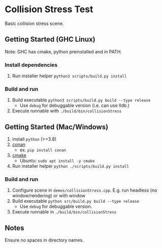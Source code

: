 # Collision Stress Test
Basic collision stress scene.

## Getting Started (GHC Linux)
Note: GHC has cmake, python preinstalled and in PATH. 

### Install dependencies
1. Run installer helper `python3 scripts/build.py install`

### Build and run
1. Build executable `python3 scripts/build.py build --type release`
    - Use `debug` for debuggable version (i.e. can use lldb.)
2. Execute runnable with `./build/bin/collisionStress`

## Getting Started (Mac/Windows)

1. install `python` (>=3.8)
2. [conan ](https://conan.io/downloads) 
    - ex. `pip install conan`
3. [cmake](https://cmake.org/download/) 
    - Ubuntu: `sudo apt install -y cmake`
4. Run installer helper `python ./scripts/build.py install`

### Build and run
1. Configure scene in `demos/collisionStress.cpp`. E.g. run headless (no window/rendering) or with window 
2. Build executable `python src/build.py build --type release`
    - Use `debug` for debuggable version. 
3. Execute runnable in `./build/bin/collisionStress`

## Notes
Ensure no spaces in directory names. 